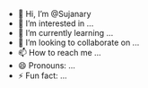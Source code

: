 - 👋 Hi, I’m @Sujanary
- 👀 I’m interested in ...
- 🌱 I’m currently learning ...
- 💞️ I’m looking to collaborate on ...
- 📫 How to reach me ...
- 😄 Pronouns: ...
- ⚡ Fun fact: ...

<!---
Sujanary/Sujanary is a ✨ special ✨ repository because its `README.md` (this file) appears on your GitHub profile.
You can click the Preview link to take a look at your changes.
--->

